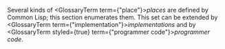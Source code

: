  



Several kinds of <GlossaryTerm  term={"place"}><i>places</i></GlossaryTerm> are defined by Common Lisp; this section enumerates them. This set can be extended by <GlossaryTerm  term={"implementation"}><i>implementations</i></GlossaryTerm> and by <GlossaryTerm styled={true} term={"programmer code"}><i>programmer code</i></GlossaryTerm>. 



